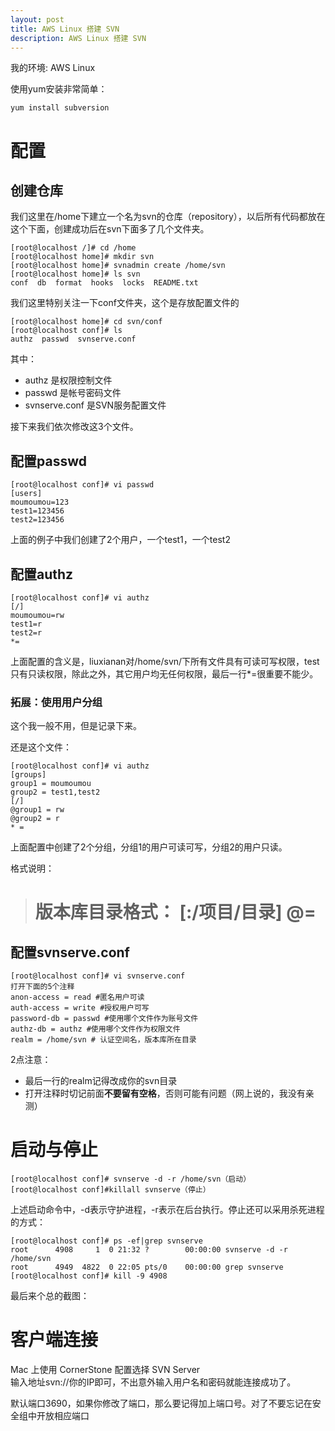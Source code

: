 ```yaml
---
layout: post
title: AWS Linux 搭建 SVN
description: AWS Linux 搭建 SVN
---
```

我的环境: AWS Linux  

使用yum安装非常简单：

    yum install subversion


# 配置

## 创建仓库

我们这里在/home下建立一个名为svn的仓库（repository），以后所有代码都放在这个下面，创建成功后在svn下面多了几个文件夹。

    [root@localhost /]# cd /home
    [root@localhost home]# mkdir svn
    [root@localhost home]# svnadmin create /home/svn
    [root@localhost home]# ls svn
    conf  db  format  hooks  locks  README.txt


我们这里特别关注一下conf文件夹，这个是存放配置文件的

    [root@localhost home]# cd svn/conf
    [root@localhost conf]# ls
    authz  passwd  svnserve.conf


其中：

- authz 是权限控制文件
- passwd 是帐号密码文件
- svnserve.conf 是SVN服务配置文件


接下来我们依次修改这3个文件。

## 配置passwd

    [root@localhost conf]# vi passwd 
    [users]
    moumoumou=123
    test1=123456
    test2=123456


上面的例子中我们创建了2个用户，一个test1，一个test2


## 配置authz

    [root@localhost conf]# vi authz 
    [/]
    moumoumou=rw
    test1=r
    test2=r
    *=


上面配置的含义是，liuxianan对/home/svn/下所有文件具有可读可写权限，test只有只读权限，除此之外，其它用户均无任何权限，最后一行*=很重要不能少。


### 拓展：使用用户分组

这个我一般不用，但是记录下来。

还是这个文件：

    [root@localhost conf]# vi authz
    [groups]
    group1 = moumoumou
    group2 = test1,test2
    [/]
    @group1 = rw
    @group2 = r
    * =


上面配置中创建了2个分组，分组1的用户可读可写，分组2的用户只读。

格式说明：

> 
> 版本库目录格式：
> [:/项目/目录]
> @=
> =
> 


## 配置svnserve.conf

    [root@localhost conf]# vi svnserve.conf 
    打开下面的5个注释
    anon-access = read #匿名用户可读
    auth-access = write #授权用户可写
    password-db = passwd #使用哪个文件作为账号文件
    authz-db = authz #使用哪个文件作为权限文件
    realm = /home/svn # 认证空间名，版本库所在目录


2点注意：

- 最后一行的realm记得改成你的svn目录
- 打开注释时切记前面**不要留有空格**，否则可能有问题（网上说的，我没有亲测）

# 启动与停止

    [root@localhost conf]# svnserve -d -r /home/svn（启动）
    [root@localhost conf]#killall svnserve（停止）


上述启动命令中，-d表示守护进程，-r表示在后台执行。停止还可以采用杀死进程的方式：

    [root@localhost conf]# ps -ef|grep svnserve
    root      4908     1  0 21:32 ?        00:00:00 svnserve -d -r /home/svn
    root      4949  4822  0 22:05 pts/0    00:00:00 grep svnserve
    [root@localhost conf]# kill -9 4908


最后来个总的截图：


# 客户端连接

Mac 上使用 CornerStone 配置选择 SVN Server   
输入地址svn://你的IP即可，不出意外输入用户名和密码就能连接成功了。

默认端口3690，如果你修改了端口，那么要记得加上端口号。对了不要忘记在安全组中开放相应端口
